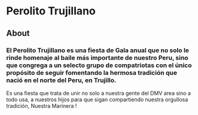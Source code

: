 # Perolito Trujillano

## About

### El Perolito Trujillano es una fiesta de Gala anual que no solo le rinde homenaje al baile más importante de nuestro Peru, sino que congrega a un selecto grupo de compatriotas con el único propósito de seguir fomentando la hermosa tradición que nació en el norte del Peru, en Trujillo.
Es una fiesta que trata de unir no solo a nuestra gente del DMV area sino a todo usa, a nuestros hijos para que sigan compartiendo nuestra orgullosa  tradición,
Nuestra Marinera !